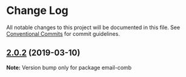 # Change Log

All notable changes to this project will be documented in this file.
See [Conventional Commits](https://conventionalcommits.org) for commit guidelines.

## [2.0.2](https://gitlab.com/codsen/codsen/compare/email-comb@2.0.1...email-comb@2.0.2) (2019-03-10)

**Note:** Version bump only for package email-comb
